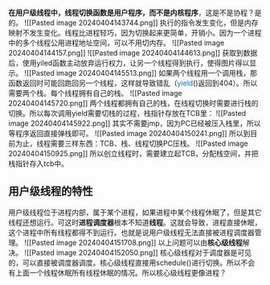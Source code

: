 **在用户级线程中，线程切换函数是用户程序，而不是内核程序**，这是不是协程？是的。
![[Pasted image 20240404143744.png]]
执行的指令发生变化，但是内存映射不发生变化。线程比进程轻巧，因为切换起来更简单，开销小。因为一个进程中的多个线程公用进程地址空间，可以不用切内存。
![[Pasted image 20240404144157.png]]
![[Pasted image 20240404144613.png]]
获取到数据后，使用yiled函数主动放弃运行权力，让另一个线程得到执行，使得图片得以显示。
![[Pasted image 20240404145513.png]]
如果两个线程用一个调用栈，那函数返回时可能回跑回另一个线程，这样就导致错乱（<span style="color:#0070c0">yield</span>()返回到404）。所以需要两个栈。每个线程拥有自己的栈。
![[Pasted image 20240404145720.png]]
两个线程都拥有自己的栈，在线程切换时需要进行栈的切换。所以每次调用yield需要切栈的过程，栈指针存放在TCB里：
![[Pasted image 20240404145922.png]]
其实不需要jmp，因为PC已经被压入栈里，所以等程序返回直接弹栈即可。
![[Pasted image 20240404150241.png]]
所以到目前为止，线程需要三样东西：TCB、栈、线程切换PC压栈。
![[Pasted image 20240404150925.png]]
所以创立线程时，需要建立起TCB，分配栈空间，并把栈指针存入tcb中。
## 用户级线程的特性
用户级线程位于进程内部，属于某个进程，如果进程中某个线程休眠了，但是其它线程还想运行。可这时**进程调度器**根本不知道**线程**。这就会导致，进程直接休眠，这个进程中所有线程都得不到运行。也就是说用户级线程无法直接被进程调度器管理。
![[Pasted image 20240404151708.png]]
以上问题可以由**核心级线程**解决。
![[Pasted image 20240404152050.png]]
核心级线程对于调度器是可见的，可以直接被调度器调度。核心级线程直接用schedule()进行切换。所以不会有上面一个线程休眠所有线程休眠的情况。所以核心级线程更像进程？
